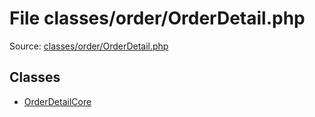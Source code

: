 File classes/order/OrderDetail.php
=========

Source: [classes/order/OrderDetail.php](https://github.com/PrestaShop/PrestaShop/blob/1.6.0.3/classes/order/OrderDetail.php)


Classes
-------

* [OrderDetailCore](class.OrderDetailCore.md)

